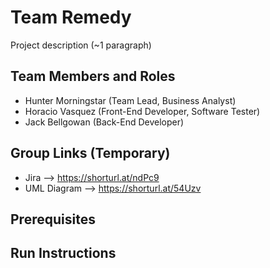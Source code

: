 # Team Remedy

Project description (~1 paragraph)

## Team Members and Roles

* Hunter Morningstar (Team Lead, Business Analyst)
* Horacio Vasquez (Front-End Developer, Software Tester)
* Jack Bellgowan (Back-End Developer)

## Group Links (Temporary)

* Jira --> https://shorturl.at/ndPc9
* UML Diagram --> https://shorturl.at/54Uzv

## Prerequisites

## Run Instructions
